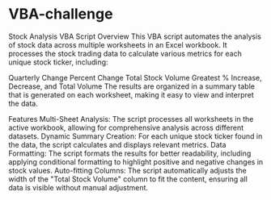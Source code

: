 # VBA-challenge

Stock Analysis VBA Script
Overview
This VBA script automates the analysis of stock data across multiple worksheets in an Excel workbook. It processes the stock trading data to calculate various metrics for each unique stock ticker, including:

Quarterly Change
Percent Change
Total Stock Volume
Greatest % Increase, Decrease, and Total Volume
The results are organized in a summary table that is generated on each worksheet, making it easy to view and interpret the data.

Features
Multi-Sheet Analysis: The script processes all worksheets in the active workbook, allowing for comprehensive analysis across different datasets.
Dynamic Summary Creation: For each unique stock ticker found in the data, the script calculates and displays relevant metrics.
Data Formatting: The script formats the results for better readability, including applying conditional formatting to highlight positive and negative changes in stock values.
Auto-fitting Columns: The script automatically adjusts the width of the "Total Stock Volume" column to fit the content, ensuring all data is visible without manual adjustment.

